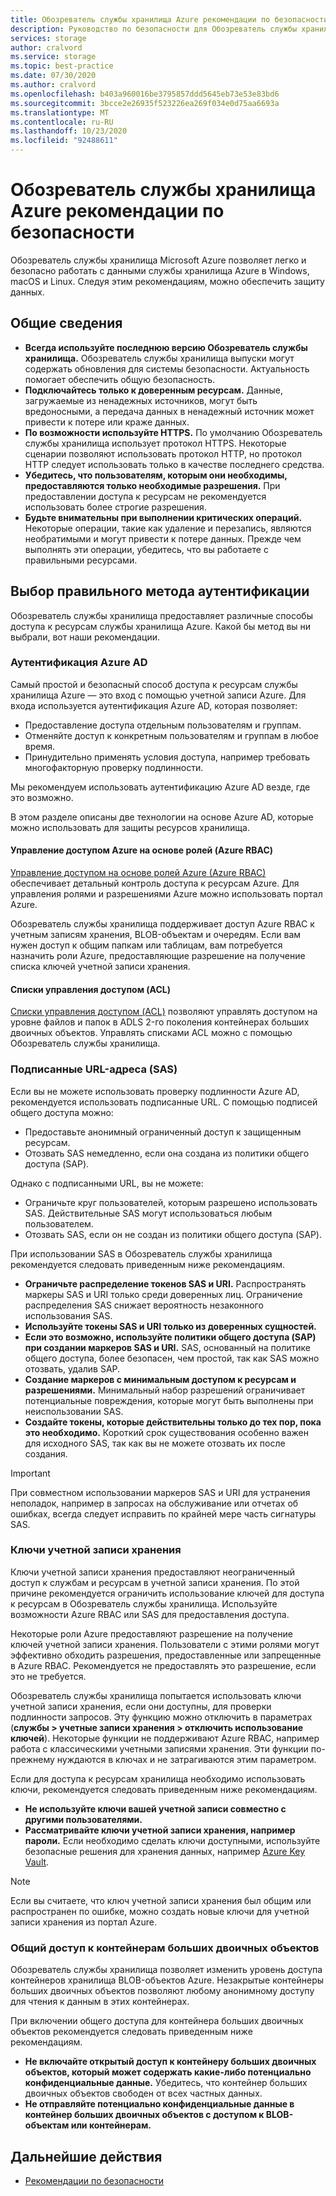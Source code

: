 ```yaml
---
title: Обозреватель службы хранилища Azure рекомендации по безопасности | Документация Майкрософт
description: Руководство по безопасности для Обозреватель службы хранилища Azure
services: storage
author: cralvord
ms.service: storage
ms.topic: best-practice
ms.date: 07/30/2020
ms.author: cralvord
ms.openlocfilehash: b403a960016be3795857ddd5645eb73e53e83bd6
ms.sourcegitcommit: 3bcce2e26935f523226ea269f034e0d75aa6693a
ms.translationtype: MT
ms.contentlocale: ru-RU
ms.lasthandoff: 10/23/2020
ms.locfileid: "92488611"
---
```

# <a name="azure-storage-explorer-security-guide"></a>Обозреватель службы хранилища Azure рекомендации по безопасности

Обозреватель службы хранилища Microsoft Azure позволяет легко и безопасно работать с данными службы хранилища Azure в Windows, macOS и Linux. Следуя этим рекомендациям, можно обеспечить защиту данных.

## <a name="general"></a>Общие сведения

- **Всегда используйте последнюю версию Обозреватель службы хранилища.** Обозреватель службы хранилища выпуски могут содержать обновления для системы безопасности. Актуальность помогает обеспечить общую безопасность.
- **Подключайтесь только к доверенным ресурсам.** Данные, загружаемые из ненадежных источников, могут быть вредоносными, а передача данных в ненадежный источник может привести к потере или краже данных.
- **По возможности используйте HTTPS.** По умолчанию Обозреватель службы хранилища использует протокол HTTPS. Некоторые сценарии позволяют использовать протокол HTTP, но протокол HTTP следует использовать только в качестве последнего средства.
- **Убедитесь, что пользователям, которым они необходимы, предоставляются только необходимые разрешения.** При предоставлении доступа к ресурсам не рекомендуется использовать более строгие разрешения.
- **Будьте внимательны при выполнении критических операций.** Некоторые операции, такие как удаление и перезапись, являются необратимыми и могут привести к потере данных. Прежде чем выполнять эти операции, убедитесь, что вы работаете с правильными ресурсами.

## <a name="choosing-the-right-authentication-method"></a>Выбор правильного метода аутентификации

Обозреватель службы хранилища предоставляет различные способы доступа к ресурсам службы хранилища Azure. Какой бы метод вы ни выбрали, вот наши рекомендации.

### <a name="azure-ad-authentication"></a>Аутентификация Azure AD

Самый простой и безопасный способ доступа к ресурсам службы хранилища Azure — это вход с помощью учетной записи Azure. Для входа используется аутентификация Azure AD, которая позволяет:

- Предоставление доступа отдельным пользователям и группам.
- Отменяйте доступ к конкретным пользователям и группам в любое время.
- Принудительно применять условия доступа, например требовать многофакторную проверку подлинности.

Мы рекомендуем использовать аутентификацию Azure AD везде, где это возможно.

В этом разделе описаны две технологии на основе Azure AD, которые можно использовать для защиты ресурсов хранилища.

#### <a name="azure-role-based-access-control-azure-rbac"></a>Управление доступом Azure на основе ролей (Azure RBAC)

[Управление доступом на основе ролей Azure (Azure RBAC)](/azure/role-based-access-control/overview) обеспечивает детальный контроль доступа к ресурсам Azure. Для управления ролями и разрешениями Azure можно использовать портал Azure.

Обозреватель службы хранилища поддерживает доступ Azure RBAC к учетным записям хранения, BLOB-объектам и очередям. Если вам нужен доступ к общим папкам или таблицам, вам потребуется назначить роли Azure, предоставляющие разрешение на получение списка ключей учетной записи хранения.

#### <a name="access-control-lists-acls"></a>Списки управления доступом (ACL)

[Списки управления доступом (ACL)](/azure/storage/blobs/data-lake-storage-access-control) позволяют управлять доступом на уровне файлов и папок в ADLS 2-го поколения контейнерах больших двоичных объектов. Управлять списками ACL можно с помощью Обозреватель службы хранилища.

### <a name="shared-access-signatures-sas"></a>Подписанные URL-адреса (SAS)

Если вы не можете использовать проверку подлинности Azure AD, рекомендуется использовать подписанные URL. С помощью подписей общего доступа можно:

- Предоставьте анонимный ограниченный доступ к защищенным ресурсам.
- Отозвать SAS немедленно, если она создана из политики общего доступа (SAP).

Однако с подписанными URL, вы не можете:

- Ограничьте круг пользователей, которым разрешено использовать SAS. Действительные SAS могут использоваться любым пользователем.
- Отозвать SAS, если он не создан из политики общего доступа (SAP).

При использовании SAS в Обозреватель службы хранилища рекомендуется следовать приведенным ниже рекомендациям.

- **Ограничьте распределение токенов SAS и URI.** Распространять маркеры SAS и URI только среди доверенных лиц. Ограничение распределения SAS снижает вероятность незаконного использования SAS.
- **Используйте токены SAS и URI только из доверенных сущностей.**
- **Если это возможно, используйте политики общего доступа (SAP) при создании маркеров SAS и URI.** SAS, основанный на политике общего доступа, более безопасен, чем простой, так как SAS можно отозвать, удалив SAP.
- **Создание маркеров с минимальным доступом к ресурсам и разрешениями.** Минимальный набор разрешений ограничивает потенциальные повреждения, которые могут быть выполнены при неиспользовании SAS.
- **Создайте токены, которые действительны только до тех пор, пока это необходимо.** Короткий срок существования особенно важен для исходного SAS, так как вы не можете отозвать их после создания.

> [!IMPORTANT]
> При совместном использовании маркеров SAS и URI для устранения неполадок, например в запросах на обслуживание или отчетах об ошибках, всегда следует исправить по крайней мере часть сигнатуры SAS.

### <a name="storage-account-keys"></a>Ключи учетной записи хранения

Ключи учетной записи хранения предоставляют неограниченный доступ к службам и ресурсам в учетной записи хранения. По этой причине рекомендуется ограничить использование ключей для доступа к ресурсам в Обозреватель службы хранилища. Используйте возможности Azure RBAC или SAS для предоставления доступа.

Некоторые роли Azure предоставляют разрешение на получение ключей учетной записи хранения. Пользователи с этими ролями могут эффективно обходить разрешения, предоставленные или запрещенные в Azure RBAC. Рекомендуется не предоставлять это разрешение, если это не требуется.

Обозреватель службы хранилища попытается использовать ключи учетной записи хранения, если они доступны, для проверки подлинности запросов. Эту функцию можно отключить в параметрах (**службы > учетные записи хранения > отключить использование ключей**). Некоторые функции не поддерживают Azure RBAC, например работа с классическими учетными записями хранения. Эти функции по-прежнему нуждаются в ключах и не затрагиваются этим параметром.

Если для доступа к ресурсам хранилища необходимо использовать ключи, рекомендуется следовать приведенным ниже рекомендациям.

- **Не используйте ключи вашей учетной записи совместно с другими пользователями.**
- **Рассматривайте ключи учетной записи хранения, например пароли.** Если необходимо сделать ключи доступными, используйте безопасные решения для хранения данных, например [Azure Key Vault](https://azure.microsoft.com/services/key-vault/).

> [!NOTE]
> Если вы считаете, что ключ учетной записи хранения был общим или распространен по ошибке, можно создать новые ключи для учетной записи хранения из портал Azure.

### <a name="public-access-to-blob-containers"></a>Общий доступ к контейнерам больших двоичных объектов

Обозреватель службы хранилища позволяет изменить уровень доступа контейнеров хранилища BLOB-объектов Azure. Незакрытые контейнеры больших двоичных объектов позволяют любому анонимному доступу для чтения к данным в этих контейнерах.

При включении общего доступа для контейнера больших двоичных объектов рекомендуется следовать приведенным ниже рекомендациям.

- **Не включайте открытый доступ к контейнеру больших двоичных объектов, который может содержать какие-либо потенциально конфиденциальные данные.** Убедитесь, что контейнер больших двоичных объектов свободен от всех частных данных.
- **Не отправляйте потенциально конфиденциальные данные в контейнер больших двоичных объектов с доступом к BLOB-объектам или контейнерам.** 

## <a name="next-steps"></a>Дальнейшие действия

- [Рекомендации по безопасности](/azure/storage/blobs/security-recommendations)
